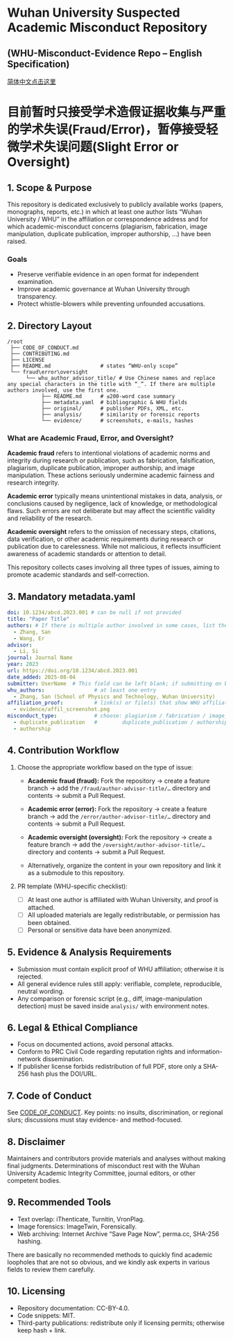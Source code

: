 # Wuhan University Suspected Academic Misconduct Repository  

## (WHU-Misconduct-Evidence Repo – English Specification)  

[简体中文点击这里](README_ZH.md)  

# 目前暂时只接受学术造假证据收集与严重的学术失误(Fraud/Error)，暂停接受轻微学术失误问题(Slight Error or Oversight)

## 1. Scope & Purpose  

This repository is dedicated exclusively to publicly available works (papers, monographs, reports, etc.) in which at least one author lists “Wuhan University / WHU” in the affiliation or correspondence address and for which academic-misconduct concerns (plagiarism, fabrication, image manipulation, duplicate publication, improper authorship, …) have been raised.  

### Goals

- Preserve verifiable evidence in an open format for independent examination.  
- Improve academic governance at Wuhan University through transparency.  
- Protect whistle-blowers while preventing unfounded accusations.  

## 2. Directory Layout  

```tree
/root
 ├── CODE_OF_CONDUCT.md
 ├── CONTRIBUTING.md
 ├── LICENSE
 ├── README.md                # states “WHU-only scope”
 └── fraud\error\oversight
      └── whu_author_advisor_title/ # Use Chinese names and replace any special characters in the title with “_”. If there are multiple authors involved, use the first one.
           ├── README.md      # ≤200-word case summary
           ├── metadata.yaml  # bibliographic & WHU fields
           ├── original/      # publisher PDFs, XML, etc.
           ├── analysis/      # similarity or forensic reports
           └── evidence/      # screenshots, e-mails, hashes
```  

### What are Academic Fraud, Error, and Oversight?

**Academic fraud** refers to intentional violations of academic norms and integrity during research or publication, such as fabrication, falsification, plagiarism, duplicate publication, improper authorship, and image manipulation. These actions seriously undermine academic fairness and research integrity.

**Academic error** typically means unintentional mistakes in data, analysis, or conclusions caused by negligence, lack of knowledge, or methodological flaws. Such errors are not deliberate but may affect the scientific validity and reliability of the research.

**Academic oversight** refers to the omission of necessary steps, citations, data verification, or other academic requirements during research or publication due to carelessness. While not malicious, it reflects insufficient awareness of academic standards or attention to detail.

This repository collects cases involving all three types of issues, aiming to promote academic standards and self-correction.

## 3. Mandatory metadata.yaml  

```yaml
doi: 10.1234/abcd.2023.001 # can be null if not provided
title: "Paper Title"
authors: # If there is multiple author involved in some cases, list them all but only show the WHU-affiliated authors in the whu_authors field
  - Zhang, San
  - Wang, Er
advisor:
  - Li, Si
journal: Journal Name
year: 2023
url: https://doi.org/10.1234/abcd.2023.001
date_added: 2025-08-04
submitter: UserName  # This field can be left blank; if submitting on behalf of someone else, please indicate the original submitter
whu_authors:                # at least one entry
  - Zhang, San (School of Physics and Technology, Wuhan University)
affiliation_proof:          # link(s) or file(s) that show WHU affiliation
  - evidence/affil_screenshot.png
misconduct_type:            # choose: plagiarism / fabrication / image_manipulation /
  - duplicate_publication   #        duplicate_publication / authorship / other
  - authorship
```  

## 4. Contribution Workflow

1. Choose the appropriate workflow based on the type of issue:

   - **Academic fraud (fraud):** Fork the repository → create a feature branch → add the `/fraud/author-advisor-title/…` directory and contents → submit a Pull Request.
   - **Academic error (error):** Fork the repository → create a feature branch → add the `/error/author-advisor-title/…` directory and contents → submit a Pull Request.
   - **Academic oversight (oversight):** Fork the repository → create a feature branch → add the `/oversight/author-advisor-title/…` directory and contents → submit a Pull Request.

   - Alternatively, organize the content in your own repository and link it as a submodule to this repository.

2. PR template (WHU-specific checklist):
   - ☐ At least one author is affiliated with Wuhan University, and proof is attached.
   - ☐ All uploaded materials are legally redistributable, or permission has been obtained.
   - ☐ Personal or sensitive data have been anonymized.

## 5. Evidence & Analysis Requirements  

- Submission must contain explicit proof of WHU affiliation; otherwise it is rejected.  
- All general evidence rules still apply: verifiable, complete, reproducible, neutral wording.  
- Any comparison or forensic script (e.g., diff, image-manipulation detection) must be saved inside `analysis/` with environment notes.  

## 6. Legal & Ethical Compliance  

- Focus on documented actions, avoid personal attacks.  
- Conform to PRC Civil Code regarding reputation rights and information-network dissemination.  
- If publisher license forbids redistribution of full PDF, store only a SHA-256 hash plus the DOI/URL.  

## 7. Code of Conduct  

See [CODE_OF_CONDUCT](CODE_OF_CONDUCT.md). Key points: no insults, discrimination, or regional slurs; discussions must stay evidence- and method-focused.  

## 8. Disclaimer  

Maintainers and contributors provide materials and analyses without making final judgments. Determinations of misconduct rest with the Wuhan University Academic Integrity Committee, journal editors, or other competent bodies.  

## 9. Recommended Tools

- Text overlap: iThenticate, Turnitin, VronPlag.  
- Image forensics: ImageTwin, Forensically.  
- Web archiving: Internet Archive “Save Page Now”, perma.cc, SHA-256 hashing.  

There are basically no recommended methods to quickly find academic loopholes that are not so obvious, and we kindly ask experts in various fields to review them carefully.  

## 10. Licensing  

- Repository documentation: CC-BY-4.0.  
- Code snippets: MIT.  
- Third-party publications: redistribute only if licensing permits; otherwise keep hash + link.
